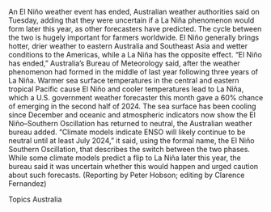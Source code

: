 An El Niño weather event has ended, Australian weather authorities said on Tuesday, adding that they were uncertain if a La Niña phenomenon would form later this year, as other forecasters have predicted.
The cycle between the two is hugely important for farmers worldwide. El Niño generally brings hotter, drier weather to eastern Australia and Southeast Asia and wetter conditions to the Americas, while a La Niña has the opposite effect.
“El Niño has ended,” Australia’s Bureau of Meteorology said, after the weather phenomenon had formed in the middle of last year following three years of La Niña.
Warmer sea surface temperatures in the central and eastern tropical Pacific cause El Niño and cooler temperatures lead to La Niña, which a U.S. government weather forecaster this month gave a 60% chance of emerging in the second half of 2024.
The sea surface has been cooling since December and oceanic and atmospheric indicators now show the El Niño–Southern Oscillation has returned to neutral, the Australian weather bureau added.
“Climate models indicate ENSO will likely continue to be neutral until at least July 2024,” it said, using the formal name, the El Niño Southern Oscillation, that describes the switch between the two phases.
While some climate models predict a flip to La Niña later this year, the bureau said it was uncertain whether this would happen and urged caution about such forecasts.
(Reporting by Peter Hobson; editing by Clarence Fernandez)

Topics
Australia
